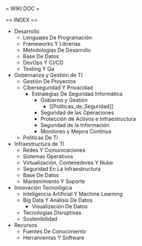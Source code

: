 = WIKI DOC = 

== INDEX ==

- Desarrollo
  - Lenguajes De Programación
  - Frameworks Y Librerías
  - Metodologías De Desarrollo
  - Base De Datos
  - DevOps Y CI/CD
  - Testing Y Qa
- Gobernanza y Gestión de TI
  - Gestión De Proyectos
  - Ciberseguridad Y Privacidad
    - Estrategias De Seguridad Informática
      - Gobierno y Gestión
        - [[Politicas_de_Seguridad]]
      - Seguridad de las Operaciones
      - Protección de Activos e Infraestructura
      - Seguridad de la Información
      - Monitoreo y Mejora Continua
  - Políticas De Ti
- Infraestructura de TI
  - Redes Y Comunicaciones
  - Sistemas Operativos
  - Virtualización, Contenedores Y Nube
  - Seguridad En La Infraestructura
  - Base De Datos
  - Mantenimiento Y Soporte
- Innovación Tecnológica
  - Inteligencia Artificial Y Machine Learning
  - Big Data Y Análisis De Datos
    - Visualización De Datos
  - Tecnologías Disruptivas
  - Sostenibilidad
- Recursos
  - Fuentes De Conocimiento
  - Herramientas Y Software

